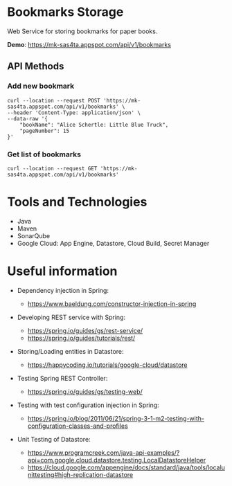 # Bookmarks Storage

Web Service for storing bookmarks for paper books.

**Demo**: https://mk-sas4ta.appspot.com/api/v1/bookmarks

## API Methods

### Add new bookmark

```
curl --location --request POST 'https://mk-sas4ta.appspot.com/api/v1/bookmarks' \
--header 'Content-Type: application/json' \
--data-raw '{
    "bookName": "Alice Schertle: Little Blue Truck",
    "pageNumber": 15
}'
```

### Get list of bookmarks

```
curl --location --request GET 'https://mk-sas4ta.appspot.com/api/v1/bookmarks'
```

# Tools and Technologies

- Java
- Maven
- SonarQube
- Google Cloud: App Engine, Datastore, Cloud Build, Secret Manager

# Useful information

- Dependency injection in Spring:
    - https://www.baeldung.com/constructor-injection-in-spring

- Developing REST service with Spring:
    - https://spring.io/guides/gs/rest-service/
    - https://spring.io/guides/tutorials/rest/

- Storing/Loading entities in Datastore:
    - https://happycoding.io/tutorials/google-cloud/datastore
    
- Testing Spring REST Controller:
    - https://spring.io/guides/gs/testing-web/

- Testing with test configuration injection in Spring:
    - https://spring.io/blog/2011/06/21/spring-3-1-m2-testing-with-configuration-classes-and-profiles

- Unit Testing of Datastore:
    - https://www.programcreek.com/java-api-examples/?api=com.google.cloud.datastore.testing.LocalDatastoreHelper
    - https://cloud.google.com/appengine/docs/standard/java/tools/localunittesting#high-replication-datastore
